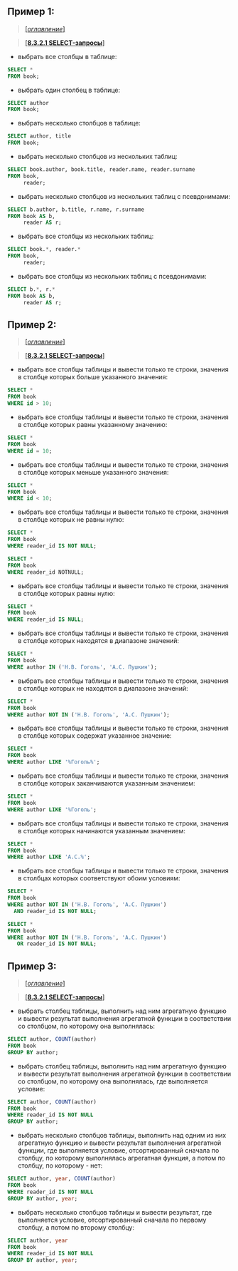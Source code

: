 ## Пример 1:

> [[_оглавление_]](../README.md/#83-sql)

> [[**8.3.2.1 SELECT-запросы**]](/conspect/8.md/#8321-select-запросы)

- выбрать все столбцы в таблице:

```sql
SELECT *
FROM book;
```

- выбрать один столбец в таблице:

```sql
SELECT author
FROM book;
```

- выбрать несколько столбцов в таблице:

```sql
SELECT author, title
FROM book;
```

- выбрать несколько столбцов из нескольких таблиц:

```sql
SELECT book.author, book.title, reader.name, reader.surname
FROM book,
     reader;
```

- выбрать несколько столбцов из нескольких таблиц с псевдонимами:

```sql
SELECT b.author, b.title, r.name, r.surname
FROM book AS b,
     reader AS r;
```

- выбрать все столбцы из нескольких таблиц:

```sql
SELECT book.*, reader.*
FROM book,
     reader;
```

- выбрать все столбцы из нескольких таблиц с псевдонимами:

```sql
SELECT b.*, r.*
FROM book AS b,
     reader AS r;
```

## Пример 2:

> [[_оглавление_]](../README.md/#83-sql)

> [[**8.3.2.1 SELECT-запросы**]](/conspect/8.md/#8321-select-запросы)

- выбрать все столбцы таблицы и вывести только те строки, значения в столбце которых больше указанного значения:

```sql
SELECT *
FROM book
WHERE id > 10;
```

- выбрать все столбцы таблицы и вывести только те строки, значения в столбце которых равны указанному значению:

```sql
SELECT *
FROM book
WHERE id = 10;
```

- выбрать все столбцы таблицы и вывести только те строки, значения в столбце которых меньше указанного значения:

```sql
SELECT *
FROM book
WHERE id < 10;
```

- выбрать все столбцы таблицы и вывести только те строки, значения в столбце которых не равны нулю:

```sql
SELECT *
FROM book
WHERE reader_id IS NOT NULL;
```

```sql
SELECT *
FROM book
WHERE reader_id NOTNULL;
```

- выбрать все столбцы таблицы и вывести только те строки, значения в столбце которых равны нулю:

```sql
SELECT *
FROM book
WHERE reader_id IS NULL;
```

- выбрать все столбцы таблицы и вывести только те строки, значения в столбце которых находятся в диапазоне значений:

```sql
SELECT *
FROM book
WHERE author IN ('Н.В. Гоголь', 'А.С. Пушкин');
```

- выбрать все столбцы таблицы и вывести только те строки, значения в столбце которых не находятся в диапазоне значений:

```sql
SELECT *
FROM book
WHERE author NOT IN ('Н.В. Гоголь', 'А.С. Пушкин');
```

- выбрать все столбцы таблицы и вывести только те строки, значения в столбце которых содержат указанное значение:

```sql
SELECT *
FROM book
WHERE author LIKE '%Гоголь%';
```

- выбрать все столбцы таблицы и вывести только те строки, значения в столбце которых заканчиваются указанным значением:

```sql
SELECT *
FROM book
WHERE author LIKE '%Гоголь';
```

- выбрать все столбцы таблицы и вывести только те строки, значения в столбце которых начинаются указанным значением:

```sql
SELECT *
FROM book
WHERE author LIKE 'А.С.%';
```

- выбрать все столбцы таблицы и вывести только те строки, значения в столбцах которых соответствуют обоим условиям:

```sql
SELECT *
FROM book
WHERE author NOT IN ('Н.В. Гоголь', 'А.С. Пушкин')
  AND reader_id IS NOT NULL;
```

```sql
SELECT *
FROM book
WHERE author NOT IN ('Н.В. Гоголь', 'А.С. Пушкин')
   OR reader_id IS NOT NULL;
```

## Пример 3:

> [[_оглавление_]](../README.md/#83-sql)

> [[**8.3.2.1 SELECT-запросы**]](/conspect/8.md/#8321-select-запросы)

- выбрать столбец таблицы, выполнить над ним агрегатную функцию и вывести результат выполнения агрегатной функции в
  соответствии со столбцом, по которому она выполнялась:

```sql
SELECT author, COUNT(author)
FROM book
GROUP BY author;
```

- выбрать столбец таблицы, выполнить над ним агрегатную функцию и вывести результат выполнения агрегатной функции в
  соответствии со столбцом, по которому она выполнялась, где выполняется условие:

```sql
SELECT author, COUNT(author)
FROM book
WHERE reader_id IS NOT NULL
GROUP BY author;
```

- выбрать несколько столбцов таблицы, выполнить над одним из них агрегатную функцию и вывести результат выполнения
  агрегатной функции, где выполняется условие, отсортированный сначала по столбцу, по которому выполнялась агрегатная
  функция, а потом по столбцу, по которому - нет:

```sql
SELECT author, year, COUNT(author)
FROM book
WHERE reader_id IS NOT NULL
GROUP BY author, year;
```

- выбрать несколько столбцов таблицы и вывести результат, где выполняется условие, отсортированный сначала по первому
  столбцу, а потом по второму столбцу:

```sql
SELECT author, year
FROM book
WHERE reader_id IS NOT NULL
GROUP BY author, year;
```

